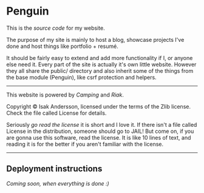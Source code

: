 Penguin
=======

This is the *source code* for my website.

The purpose of my site is mainly to host a blog, showcase projects I've done
and host things like portfolio + resumé.

It should be fairly easy to extend and add more functionality if I, or anyone
else need it. Every part of the site is actually it's own little website.
However they all share the public/ directory and also inherit some of the things
from the base module (Penguin), like csrf protection and helpers.

--------------------------------------------------------------------------------

This website is powered by *Camping* and *Riak*.

Copyright &copy; Isak Andersson, licensed under the terms of the Zlib license. 
Check the file called License for details.

Seriously *go read the license* it is short and I love it. If there isn't
a file called License in the distribution, someone should go to JAIL!
But come on, if you are gonna use this software, read the license. It is like
10 lines of text, and reading it is for the better if you aren't familiar with
the license.

-------------------------------------------------------------------------------

Deployment instructions
-----------------------

*Coming soon, when everything is done :)*
